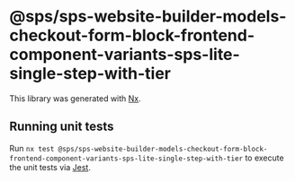 # @sps/sps-website-builder-models-checkout-form-block-frontend-component-variants-sps-lite-single-step-with-tier

This library was generated with [Nx](https://nx.dev).

## Running unit tests

Run `nx test @sps/sps-website-builder-models-checkout-form-block-frontend-component-variants-sps-lite-single-step-with-tier` to execute the unit tests via [Jest](https://jestjs.io).
